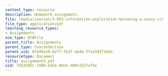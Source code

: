 ```yaml
---
content_type: resource
description: Homework assignment.
file: /media/courses/3-093-information-exploration-becoming-a-savvy-scholar-fall-2006/7d5339bc1988bd2e0dcbd80e3237a75e_assignment5.pdf
file_type: application/pdf
learning_resource_types:
- Assignments
ocw_type: OCWFile
parent_title: Assignments
parent_type: CourseSection
parent_uid: 07449a28-b2f7-7b37-ab46-5fa2282f3eb5
resourcetype: Document
title: assignment5.pdf
uid: 7d5339bc-1988-bd2e-0dcb-d80e3237a75e
---
```

